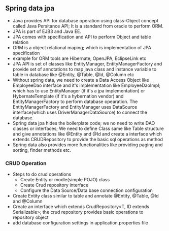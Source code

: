 ## Spring data jpa ##
- Java provides API for database operation using class-Object concept called Java Persitance API; It is a standard from oracle to perform ORM.
- JPA is part of EJB3 and Java EE.
- JPA comes with specification and API to perform Object and table relation
- ORM is a object relational maping; which is implementation of JPA specification
- example for ORM tools are Hibernate, OpenJPA, EclipseLink etc
- JPA API is set of classes like EntityManager, EntityManagerFactory and provide set of annotations to map java class and instance variable to table in database like @Entity, @Table, @Id, @Column etc
- Without spring data, we need to create a Data Access Object like EmployeeDao interface and it's implementation like EmployeeDaoImpl; which has to use EntityManager (if it's a jpa implementation) or HybernateTemplate (if it's a hybernation vendor) and EntityManagerFactory to perform database opearation. The EntityManagerFactory and EntityManager uses DataSource interface(which uses DriverManagerDataSource) to connect the database.
- Spring data jpa hides the boilerplate code; we no need to write DAO classes or interfaces; We need to define Class same like Table structure and give annotations like @Entity and @Id and create a interface which extends CRUDRepository to provide the basic sql operations as method
- Spring data also provides more functionalities like providing paging and sorting, finder methods etc.

### CRUD Operation ###
- Steps to do crud operations
	- Create Entity or modle(simple POJO) class
	- Create Crud repository interface
	- Configure the Data Source/Data base connection configuration
- Create Entity class similar to table and annotate @Entity, @Table, @Id and @Column
- Create an interface which extends CrudRepository<T, ID extends Serializable>; the crud repository provides basic operations to repository object
- add database configuration settings in application.properties file
